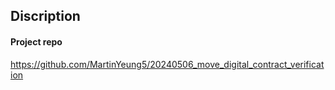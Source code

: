 ## Discription

#### Project repo
https://github.com/MartinYeung5/20240506_move_digital_contract_verification
